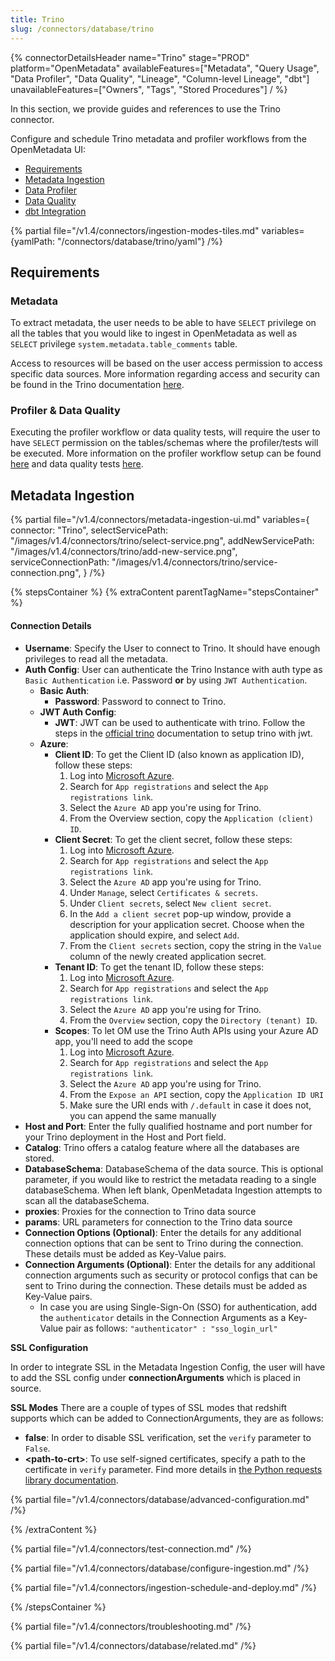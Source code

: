 ```yaml
---
title: Trino
slug: /connectors/database/trino
---
```


{% connectorDetailsHeader
name="Trino"
stage="PROD"
platform="OpenMetadata"
availableFeatures=["Metadata", "Query Usage", "Data Profiler", "Data Quality", "Lineage", "Column-level Lineage", "dbt"]
unavailableFeatures=["Owners", "Tags", "Stored Procedures"]
/ %}

In this section, we provide guides and references to use the Trino connector.

Configure and schedule Trino metadata and profiler workflows from the OpenMetadata UI:

- [Requirements](#requirements)
- [Metadata Ingestion](#metadata-ingestion)
- [Data Profiler](/how-to-guides/data-quality-observability/profiler/workflow)
- [Data Quality](/how-to-guides/data-quality-observability/quality/configure)
- [dbt Integration](/connectors/ingestion/workflows/dbt)

{% partial file="/v1.4/connectors/ingestion-modes-tiles.md" variables={yamlPath: "/connectors/database/trino/yaml"} /%}

## Requirements

### Metadata

To extract metadata, the user needs to be able to have `SELECT` privilege on all the tables that you would like to ingest in OpenMetadata as well as `SELECT` privilege `system.metadata.table_comments` table.

Access to resources will be based on the user access permission to access specific data sources. More information regarding access and security can be found in the Trino documentation [here](https://trino.io/docs/current/security.html).

### Profiler & Data Quality

Executing the profiler workflow or data quality tests, will require the user to have `SELECT` permission on the tables/schemas where the profiler/tests will be executed. More information on the profiler workflow setup can be found [here](/how-to-guides/data-quality-observability/profiler/workflow) and data quality tests [here](how-to-guides/data-quality-observability/quality/configure).

## Metadata Ingestion
{% partial 
  file="/v1.4/connectors/metadata-ingestion-ui.md" 
  variables={
    connector: "Trino", 
    selectServicePath: "/images/v1.4/connectors/trino/select-service.png",
    addNewServicePath: "/images/v1.4/connectors/trino/add-new-service.png",
    serviceConnectionPath: "/images/v1.4/connectors/trino/service-connection.png",
} 
/%}

{% stepsContainer %}
{% extraContent parentTagName="stepsContainer" %}

#### Connection Details

- **Username**: Specify the User to connect to Trino. It should have enough privileges to read all the metadata.
- **Auth Config**: User can authenticate the Trino Instance with auth type as `Basic Authentication` i.e. Password **or** by using `JWT Authentication`.
  - **Basic Auth**:
    - **Password**: Password to connect to Trino.
  - **JWT Auth Config**:
    - **JWT**: JWT can be used to authenticate with trino. Follow the steps in the [official trino](https://trino.io/docs/current/security/jwt.html) documentation to setup trino with jwt.
  - **Azure**: 
    - **Client ID**: To get the Client ID (also known as application ID), follow these steps:
        1. Log into [Microsoft Azure](https://ms.portal.azure.com/#allservices).
        2. Search for `App registrations` and select the `App registrations link`.
        3. Select the `Azure AD` app you're using for Trino.
        4. From the Overview section, copy the `Application (client) ID`.
    - **Client Secret**: To get the client secret, follow these steps:
        1. Log into [Microsoft Azure](https://ms.portal.azure.com/#allservices).
        2. Search for `App registrations` and select the `App registrations link`.
        3. Select the `Azure AD` app you're using for Trino.
        4. Under `Manage`, select `Certificates & secrets`.
        5. Under `Client secrets`, select `New client secret`.
        6. In the `Add a client secret` pop-up window, provide a description for your application secret. Choose when the application should expire, and select `Add`.
        7. From the `Client secrets` section, copy the string in the `Value` column of the newly created application secret.
    - **Tenant ID**: To get the tenant ID, follow these steps:
        1. Log into [Microsoft Azure](https://ms.portal.azure.com/#allservices).
        2. Search for `App registrations` and select the `App registrations link`.
        3. Select the `Azure AD` app you're using for Trino.
        4. From the `Overview` section, copy the `Directory (tenant) ID`.
    - **Scopes**: To let OM use the Trino Auth APIs using your Azure AD app, you'll need to add the scope
        1. Log into [Microsoft Azure](https://ms.portal.azure.com/#allservices).
        2. Search for `App registrations` and select the `App registrations link`.
        3. Select the `Azure AD` app you're using for Trino.
        4. From the `Expose an API` section, copy the `Application ID URI`
        5. Make sure the URI ends with `/.default` in case it does not, you can append the same manually
- **Host and Port**: Enter the fully qualified hostname and port number for your Trino deployment in the Host and Port field.
- **Catalog**: Trino offers a catalog feature where all the databases are stored.
- **DatabaseSchema**: DatabaseSchema of the data source. This is optional parameter, if you would like to restrict the metadata reading to a single databaseSchema. When left blank, OpenMetadata Ingestion attempts to scan all the databaseSchema.
- **proxies**: Proxies for the connection to Trino data source
- **params**: URL parameters for connection to the Trino data source
- **Connection Options (Optional)**: Enter the details for any additional connection options that can be sent to Trino during the connection. These details must be added as Key-Value pairs.
- **Connection Arguments (Optional)**: Enter the details for any additional connection arguments such as security or protocol configs that can be sent to Trino during the connection. These details must be added as Key-Value pairs. 
  - In case you are using Single-Sign-On (SSO) for authentication, add the `authenticator` details in the Connection Arguments as a Key-Value pair as follows: `"authenticator" : "sso_login_url"`


**SSL Configuration**

In order to integrate SSL in the Metadata Ingestion Config, the user will have to add the SSL config under **connectionArguments** which is placed in source.

**SSL Modes**
There are a couple of types of SSL modes that redshift supports which can be added to ConnectionArguments, they are as follows:
- **false**: In order to disable SSL verification, set the `verify` parameter to `False`.
- **\<path-to-crt\>**: To use self-signed certificates, specify a path to the certificate in `verify` parameter.
Find more details in [the Python requests library documentation](https://requests.readthedocs.io/en/latest/user/advanced.html?highlight=ssl#ssl-cert-verification).

{% partial file="/v1.4/connectors/database/advanced-configuration.md" /%}

{% /extraContent %}

{% partial file="/v1.4/connectors/test-connection.md" /%}

{% partial file="/v1.4/connectors/database/configure-ingestion.md" /%}

{% partial file="/v1.4/connectors/ingestion-schedule-and-deploy.md" /%}

{% /stepsContainer %}

{% partial file="/v1.4/connectors/troubleshooting.md" /%}

{% partial file="/v1.4/connectors/database/related.md" /%}
